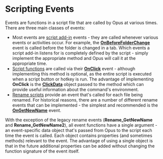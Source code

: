 # Scripting Events

Events are functions in a script file that are called by Opus at various times. There are three main classes of events:

- Most events are [script add-in](/Manual/scripting/script_add-ins/RAEDME.md) events - they are called whenever various events or activities occur. For example, the **[OnBeforeFolderChange](/Manual/reference/scripting_reference/scripting_events/onbeforefolderchange.md)** event is called before the folder is changed in a tab. Which events a script add-in listens for is completely defined by the script - simply implement the appropriate method and Opus will call it at the appropriate time.
- [Script functions](/Manual/scripting/script_functions.md) are called via their **[OnClick](/Manual/reference/scripting_reference/scripting_events/onclick.md)** event - although implementing this method is optional, as the entire script is executed when a script button or hotkey is run. The advantage of implementing **OnClick** is the **[ClickData](scripting_objects/clickdata.md)** object passed to the method which can provide useful information about the command's environment.
- [Rename scripts](/Manual/scripting/rename_scripts/RAEDME.md) provide an event that's called for each file being renamed. For historical reasons, there are a number of different rename events that can be implemented - the simplest and recommended is the **[OnGetNewName](/Manual/reference/scripting_reference/scripting_events/ongetnewname.md)** event.

With the exception of the legacy rename events (**Rename_GetNewName** and **Rename_GetNewName2**), all event functions have a single argument - an event-specific data object that's passed from Opus to the script each time the event is called. Each object contains properties (and sometimes methods) relevant to the event. The advantage of using a single object is that in the future additional properties can be added without changing the function signature of the event itself.
